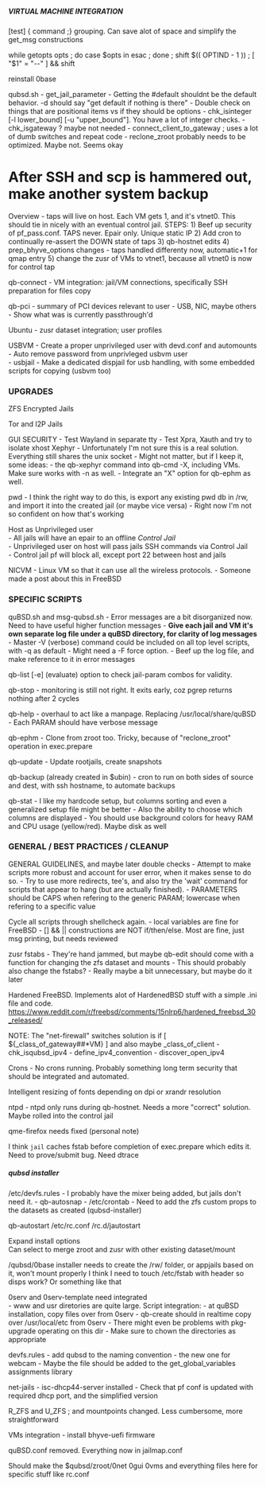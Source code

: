 ##### VIRTUAL MACHINE INTEGRATION

[test] { command ;} grouping. Can save alot of space and simplify the get_msg constructions

while getopts <opts> opts ; do case $opts in
	esac  ;  done  ;  shift $(( OPTIND - 1 ))  ;  [ "$1" = "--" ] && shift

reinstall 0base

qubsd.sh
	- get_jail_parameter
		- Getting the #default shouldnt be the default behavior. -d should say "get default if nothing is there"
	- Double check on things that are positional items vs if they should be options 
	- chk_isinteger [-l lower_bound] [-u "upper_bound"]. You have a lot of integer checks.
	- chk_isgateway ? maybe not needed
	- connect_client_to_gateway ; uses a lot of dumb switches and repeat code
	- reclone_zroot probably needs to be optimized. Maybe not. Seems okay

# After SSH and scp is hammered out, make another system backup 
Overview - taps will live on host. Each VM gets 1, and it's vtnet0.
This should tie in nicely with an eventual control jail. STEPS:
	1) Beef up security of pf_pass.conf. TAPS never. Epair only. Unique static IP
	2) Add cron to continually re-assert the DOWN state of taps 
	3) qb-hostnet edits
	4) prep_bhyve_options changes
		- taps handled differenty now, automatic+1 for qmap entry
	5) change the zusr of VMs to vtnet1, because all vtnet0 is now for control tap 

qb-connect - VM integration: jail/VM connections, specifically SSH preparation for files copy

qb-pci
	- summary of PCI devices relevant to user
	- USB, NIC, maybe others
	- Show what was is currently passthrough'd

Ubuntu - zusr dataset integration; user profiles

USBVM 
	- Create a proper unprivileged user with devd.conf and automounts     
	- Auto remove password from unprivleged usbvm user     
	- usbjail - Make a dedicated dispjail for usb handling, with some embedded scripts for copying (usbvm too)


### UPGRADES

ZFS Encrypted Jails

Tor and I2P Jails

GUI SECURITY
	- Test Wayland in separate tty
	- Test Xpra, Xauth and try to isolate xhost 
	Xephyr - Unfortunately I'm not sure this is a real solution. Everything still shares the unix socket
		- Might not matter, but if I keep it, some ideas:
			- the qb-xephyr command into qb-cmd -X, including VMs. Make sure works with -n as well.
			- Integrate an "X" option for qb-ephm as well.

pwd
	- I think the right way to do this, is export any existing pwd db in /rw, and import it into the created jail (or maybe vice versa) 
	- Right now I'm not so confident on how that's working

Host as Unprivileged user     
	- All jails will have an epair to an offline *Control Jail*      
	- Unprivileged user on host will pass jails SSH commands via Control Jail     
	- Control jail pf will block all, except port 22 between host and jails     

NICVM - Linux VM so that it can use all the wireless protocols.
     - Someone made a post about this in FreeBSD


### SPECIFIC SCRIPTS

quBSD.sh and msg-qubsd.sh
	- Error messages are a bit disorganized now. Need to have useful higher function messages
		- **Give each jail and VM it's own separate log file under a quBSD directory, for clarity of log messages**
		- Master -V (verbose) command could be included on all top level scripts, with -q as default 
		- Might need a -F force option.
		- Beef up the log file, and make reference to it in error messages

qb-list [-e] (evaluate) option to check jail-param combos for validity.

qb-stop - monitoring is still not right. It exits early, coz pgrep returns nothing after 2 cycles 

qb-help - overhaul to act like a manpage. Replacing /usr/local/share/quBSD
	- Each PARAM should have verbose message

qb-ephm - Clone from zroot too. Tricky, because of "reclone_zroot" operation in exec.prepare 

qb-update - Update rootjails, create snapshots

qb-backup (already created in $ubin)
	- cron to run on both sides of source and dest, with ssh hostname, to automate backups

qb-stat
	- I like my hardcode setup, but columns sorting and even a generalized setup file might be better
	- Also the ability to choose which columns are displayed
	- You should use background colors for heavy RAM and CPU usage (yellow/red). Maybe disk as well


### GENERAL / BEST PRACTICES / CLEANUP

GENERAL GUIDELINES, and maybe later double checks
	- Attempt to make scripts more robust and account for user error, when it makes sense to do so.
	- Try to use more redirects, tee's, and also try the 'wait' command for scripts that appear to hang (but are actually finished).
	- PARAMETERS should be CAPS when refering to the generic PARAM; lowercase when refering to a specific value

Cycle all scripts through shellcheck again. 
	- local variables are fine for FreeBSD 
	- [] && || constructions are NOT if/then/else. Most are fine, just msg printing, but needs reviewed

zusr fstabs
	- They're hand jammed, but maybe qb-edit should come with a function for changing the zfs dataset and mounts
	- This should probably also change the fstabs? 
	- Really maybe a bit unnecessary, but maybe do it later

Hardened FreeBSD. Implements alot of HardenedBSD stuff with a simple .ini file and code.
https://www.reddit.com/r/freebsd/comments/15nlrp6/hardened_freebsd_30_released/

NOTE: The "net-firewall" switches solution is
	if [ ${_class_of_gateway##*VM} ] and also maybe _class_of_client
	- chk_isqubsd_ipv4
	- define_ipv4_convention
	- discover_open_ipv4

Crons - No crons running. Probably something long term security that should be integrated and automated.

Intelligent resizing of fonts depending on dpi or xrandr resolution

ntpd - ntpd only runs during qb-hostnet. Needs a more "correct" solution. Maybe rolled into the control jail

qme-firefox needs fixed (personal note)

I think `jail` caches fstab before completion of exec.prepare which edits it. Need to prove/submit bug. Need dtrace


##### qubsd installer #######

/etc/devfs.rules - I probably have the mixer being added, but jails don't need it.
	- qb-autosnap 
	- /etc/crontab
	- Need to add the zfs custom props to the datasets as created (qubsd-installer)

qb-autostart
	/etc/rc.conf
	/rc.d/jautostart 

Expand install options     
	Can select to merge zroot and zusr with other existing dataset/mount     

/qubsd/0base installer needs to create the /rw/ folder, or appjails based on it, won't mount properly
I think I need to touch /etc/fstab with header so disps work? Or something like that

0serv and 0serv-template need integrated	
	- www and usr diretories are quite large. Script integration:
		- at quBSD installation, copy files over from 0serv
		- qb-create should in realtime copy over /usr/local/etc from 0serv
		- There might even be problems with pkg-upgrade operating on this dir
		- Make sure to chown the directories as appropriate
	
devfs.rules
	- add qubsd to the naming convention
	- the new one for webcam
	- Maybe the file should be added to the get_global_variables assignments library

net-jails
	- isc-dhcp44-server installed
	- Check that pf conf is updated with required dhcp port, and the simplified version

R_ZFS and U_ZFS ; and mountpoints changed. Less cumbersome, more straightforward

VMs integration
	- install bhyve-uefi firmware
	
quBSD.conf removed. Everything now in jailmap.conf

Should make the $qubsd/zroot/0net 0gui 0vms and everything files here for specific stuff like rc.conf


